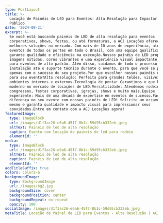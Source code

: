 ```yaml
---
type: PostLayout
title: >-
  Locação de Painéis de LED para Eventos: Alta Resolução para Impactar Seu
  Público
date: '2024-09-21'
excerpt: >-
  Se você está buscando painéis de LED de alta resolução para eventos
  corporativos, shows, festas, ou até formaturas, a ACJ Locações oferece as
  melhores soluções no mercado. Com mais de 10 anos de experiência, atendemos
  eventos de todos os portes em todo o Brasil, com uma equipe qualificada que
  garante qualidade e eficiência na execução.Nossos painéis de LED proporcionam
  imagens nítidas, cores vibrantes e uma experiência visual impactante, ideal
  para eventos de alto padrão. Além disso, cuidamos de todo o processo, desde a
  instalação até o suporte técnico durante o evento, para que você se preocupe
  apenas com o sucesso do seu projeto.Por que escolher nossos painéis de LED
  para seu evento?Alta resolução: Perfeita para grandes telões, visíveis em
  ambientes internos e externos.Tecnologia de ponta: Garantimos o que há de mais
  moderno no mercado de locações de LED.Versatilidade: Atendemos rodeios,
  congressos, festas corporativas, igrejas, shows e muito mais.Equipe
  experiente: Mais de uma década de expertise em eventos de sucesso.Faça a
  diferença no seu evento com nossos painéis de LED! Solicite um orçamento hoje
  mesmo e garanta qualidade e impacto visual para impressionar seus
  convidados.Entre em contato com a ACJ Locações agora!
featuredImage:
  type: ImageBlock
  url: /images/d1f3ac26-e6a6-45f7-8b1c-59d95cb332eb.jpeg
  altText: Paineis de led de alta resolução
  caption: Evento com locação de paineis de led para rodeio
  elementId: ''
media:
  type: ImageBlock
  url: /images/d1f3ac26-e6a6-45f7-8b1c-59d95cb332eb.jpeg
  altText: Paineis de led de alta resolução
  caption: Painéis de Led de alta resolução
  elementId: ''
addTitleSuffix: true
colors: colors-a
backgroundImage:
  type: BackgroundImage
  url: /images/bg2.jpg
  backgroundSize: cover
  backgroundPosition: center
  backgroundRepeat: no-repeat
  opacity: 100
socialImage: /images/d1f3ac26-e6a6-45f7-8b1c-59d95cb332eb.jpeg
metaTitle: Locação de Painel de LED para Eventos - Alta Resolução | ACJ Locações
---
```


